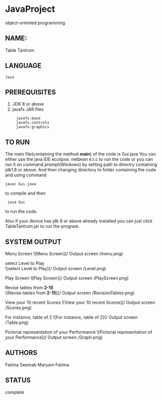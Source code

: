 # JavaProject
object-oriented programming
## NAME:
Table Tantrum

## LANGUAGE
    Java
    
## PREREQUISITES
1.  JDK 8 or above
2.  javafx JAR files
````
     javafx.base
     javafx.controls	        
     javafx.graphics 
 ````   
## TO RUN
 The main file(containing the method **main**) of the code is Gui.java
 You can either use the java IDE ecclipse, netbean e.t.c to run the code
 or you can run it on command prompt(Windows) by setting path to directry
 containing jdk1.8 or above. And then changing directory to folder containing
 the code and using command
 ```` 
 javac Gui.java
 ``````
 to compile and then
```` 
 java Gui
 ``````
 to run the code.
 
 Also if your device has jdk 8 or above already installed you can just click 
 TableTantrum.jar to run the program.

## SYSTEM OUTPUT
Menu Screen
  ![Menu Screen](/ Output screen /menu.png)
  
select Level to Play  
  ![select Level to Play](/ Output screen /Level.png)
  
 Play Screen 
  ![Play Screen](/ Output screen /PlayScreen.png)
  
Revise tables from **2-15**  
  ![Revise tables from **2-15**](/ Output screen /RevisionTables.png)
 
 View your 10 recent Scores
  ![View your 10 recent Scores](/ Output screen /Scores.png)
  
 For instance, table of 2 
  ![For instance, table of 2](/ Output screen /Table.png)
 
 Pictorial representation of your Performance
  ![Pictorial representation of your Performance](/ Output screen /Graph.png)
     
## AUTHORS
 Fatima Seemab
 Maryam Fatima
 
## STATUS
  complete
